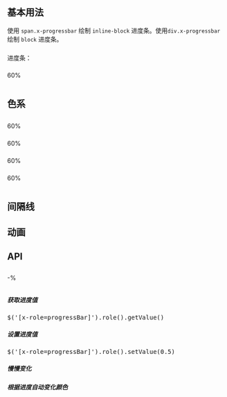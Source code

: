 <style>.doc-demo { line-height: 40px; }</style>

## 基本用法

使用 `span.x-progressbar` 绘制 `inline-block` 进度条。使用`div.x-progressbar` 绘制 `block` 进度条。

<aside class="doc-demo">进度条：<span class="x-progressbar"><span class="x-progressbar-fore" style="width: 60%;"></span></span>

<div class="x-progressbar">

<div class="x-progressbar-fore" style="width: 60%;">60%</div>

</div>

</aside>

## 色系

<aside class="doc-demo">

<div class="x-progressbar x-progressbar-info">

<div class="x-progressbar-fore" style="width: 60%;">60%</div>

</div>

<div class="x-progressbar x-progressbar-success">

<div class="x-progressbar-fore" style="width: 60%;">60%</div>

</div>

<div class="x-progressbar x-progressbar-warning">

<div class="x-progressbar-fore" style="width: 60%;">60%</div>

</div>

<div class="x-progressbar x-progressbar-error">

<div class="x-progressbar-fore" style="width: 60%;">60%</div>

</div>

</aside>

## 间隔线

<aside class="doc-demo"></aside>

## 动画

<aside class="doc-demo"></aside>

## API

<aside class="doc-demo">

<div class="x-progressbar" x-role="progressBar" x-value="0.2">

<div class="x-progressbar-fore">-%</div>

</div>

</aside>

##### 获取进度值

<pre>$('[x-role=progressBar]').role().getValue()</pre>

##### 设置进度值

<pre>$('[x-role=progressBar]').role().setValue(0.5)</pre>

##### 慢慢变化

<script type="code/javascript" class="doc-demo">var i = 0; var timer = setInterval(function(){ $('[x-role=progressBar]').role().setValue( i += 0.01 ); if(i >= 1) { clearInterval(timer); } }, 300);</script>

##### 根据进度自动变化颜色

<script type="code/javascript" class="doc-demo">$('[x-role=progressBar]').role().on('change', function(){ this.elem.classList.remove('x-progressbar-error'); this.elem.classList.remove('x-progressbar-success'); if(this.getValue() <= 0.2){ this.elem.classList.add('x-progressbar-error'); } else if(this.getValue() >= 0.8){ this.elem.classList.add('x-progressbar-success'); } }).trigger('change');</script>